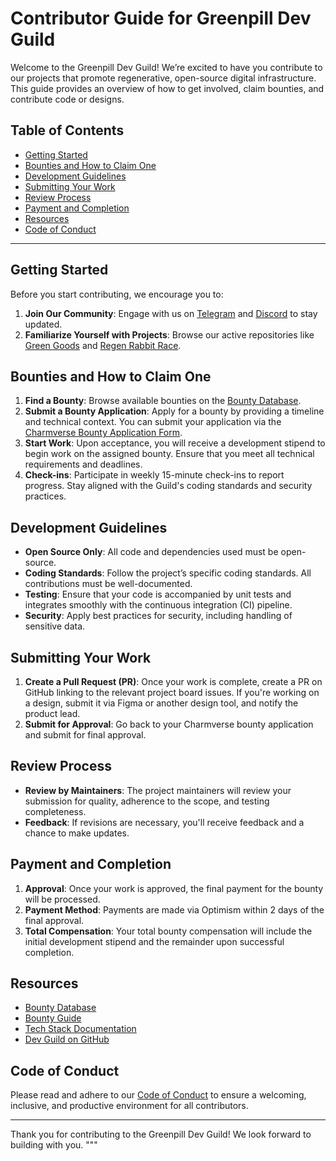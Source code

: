 # Contributor Guide for Greenpill Dev Guild

Welcome to the Greenpill Dev Guild! We’re excited to have you contribute to our projects that promote regenerative, open-source digital infrastructure. This guide provides an overview of how to get involved, claim bounties, and contribute code or designs.

## Table of Contents
- [Getting Started](#getting-started)
- [Bounties and How to Claim One](#bounties-and-how-to-claim-one)
- [Development Guidelines](#development-guidelines)
- [Submitting Your Work](#submitting-your-work)
- [Review Process](#review-process)
- [Payment and Completion](#payment-and-completion)
- [Resources](#resources)
- [Code of Conduct](#code-of-conduct)

---

## Getting Started
Before you start contributing, we encourage you to:
1. **Join Our Community**: Engage with us on [Telegram](https://t.me/+n7g-u8wYtwQ2YjVi) and [Discord](https://discord.com/channels/1096048734976090222) to stay updated.
2. **Familiarize Yourself with Projects**: Browse our active repositories like [Green Goods](https://github.com/greenpill-dev-guild/green-goods) and [Regen Rabbit Race](https://github.com/greenpill-dev-guild/regen-rabbit-race).

## Bounties and How to Claim One
1. **Find a Bounty**: Browse available bounties on the [Bounty Database](https://app.charmverse.io/greenpill-network/bounty-database-35083055405759045).
2. **Submit a Bounty Application**: Apply for a bounty by providing a timeline and technical context. You can submit your application via the [Charmverse Bounty Application Form](https://app.charmverse.io/greenpill-network/proposals/new?template=574ac7d0-42ff-4b05-8e93-7e142ec8c78d).
3. **Start Work**: Upon acceptance, you will receive a development stipend to begin work on the assigned bounty. Ensure that you meet all technical requirements and deadlines.
4. **Check-ins**: Participate in weekly 15-minute check-ins to report progress. Stay aligned with the Guild's coding standards and security practices.

## Development Guidelines
- **Open Source Only**: All code and dependencies used must be open-source.
- **Coding Standards**: Follow the project’s specific coding standards. All contributions must be well-documented.
- **Testing**: Ensure that your code is accompanied by unit tests and integrates smoothly with the continuous integration (CI) pipeline.
- **Security**: Apply best practices for security, including handling of sensitive data.

## Submitting Your Work
1. **Create a Pull Request (PR)**: Once your work is complete, create a PR on GitHub linking to the relevant project board issues. If you're working on a design, submit it via Figma or another design tool, and notify the product lead.
2. **Submit for Approval**: Go back to your Charmverse bounty application and submit for final approval.

## Review Process
- **Review by Maintainers**: The project maintainers will review your submission for quality, adherence to the scope, and testing completeness.
- **Feedback**: If revisions are necessary, you'll receive feedback and a chance to make updates.

## Payment and Completion
1. **Approval**: Once your work is approved, the final payment for the bounty will be processed.
2. **Payment Method**: Payments are made via Optimism within 2 days of the final approval.
3. **Total Compensation**: Your total bounty compensation will include the initial development stipend and the remainder upon successful completion.

## Resources
- [Bounty Database](https://app.charmverse.io/greenpill-network/bounty-database-35083055405759045)
- [Bounty Guide](https://app.charmverse.io/greenpill-network/bounty-guide-23436206017091443)
- [Tech Stack Documentation](https://app.charmverse.io/greenpill-network/tech-stack-3760480606741934)
- [Dev Guild on GitHub](https://github.com/greenpill-dev-guild)

## Code of Conduct
Please read and adhere to our [Code of Conduct](./Greenpill_Dev_Guild_Code_of_Conduct.md) to ensure a welcoming, inclusive, and productive environment for all contributors.

---

Thank you for contributing to the Greenpill Dev Guild! We look forward to building with you.
"""
